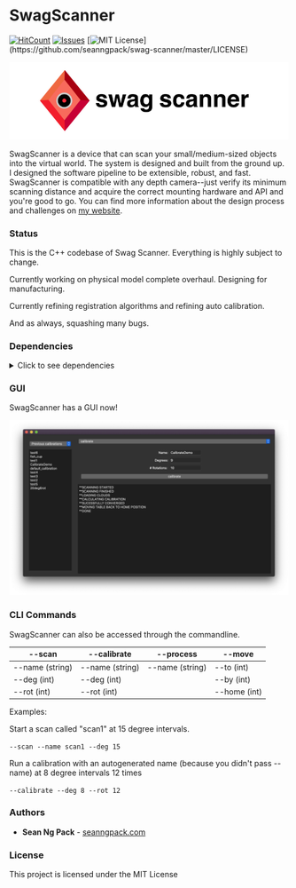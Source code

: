 # SwagScanner
[![HitCount](http://hits.dwyl.com/{seanngpack}/{swag-scanner}.svg)](http://hits.dwyl.com/{seanngpack}/{swag-scanner})
[![Issues](https://img.shields.io/github/issues-raw/tterb/PlayMusic.svg?maxAge=25000)](https://github.com/seanngpack/swag-scanner/issues)
[![MIT License](https://img.shields.io/apm/l/atomic-design-ui.svg?)](https://github.com/seanngpack/swag-scanner/master/LICENSE)  

![Test Image 1](doc/img/swaggg.png)

SwagScanner is a device that can scan your small/medium-sized objects into the virtual world. The system is designed
 and built from the ground up. I designed the software pipeline to be extensible, robust, and fast. SwagScanner is 
 compatible with any depth camera--just verify its minimum scanning distance and acquire the correct mounting hardware 
 and API and you're good to go. You can find more information about the design process and challenges
  on [my website](https://www.seanngpack.com/swagscanner/).

### Status
This is the C++ codebase of Swag Scanner. Everything is highly subject to change.

Currently working on physical model complete overhaul. Designing for manufacturing.

Currently refining registration algorithms and refining auto calibration.

And as always, squashing many bugs.

### Dependencies

<details>
  <summary>Click to see dependencies</summary>

* pcl 1.11
```
$ brew install pcl
```

Or compile from source

```
$ git clone https://github.com/PointCloudLibrary/pcl
$ cd pcl
$ mkdir build
$ cd build
$ cmake ..
$ sudo make install
```

* opencv4
```
brew install opencv
```

* librealsense
```
$ brew install librealsense
```

Or compile from source
```
$ git clone https://github.com/IntelRealSense/librealsense
$ cd librealsense
$ mkdir build
$ cd build
$ cmake ..
$ sudo make install
```

* Qt

```
$ brew install qt
```

* feeling-blue-cpp
```
$ git clone https://github.com/seanngpack/feeling-blue-cpp
$ cd feeling-blue
$ mkdir build
$ cd build
$ cmake ..
$ sudo make install
```

</details>

### GUI

SwagScanner has a GUI now!

![GUI image](doc/img/GUI.png)

### CLI Commands

SwagScanner can also be accessed through the commandline.

| --scan          | --calibrate     | --process       | --move       |
|-----------------|-----------------|-----------------|--------------|
| --name (string) | --name (string) | --name (string) | --to (int)   |
| --deg (int)     | --deg (int)     |                 | --by (int)   |
| --rot (int)     | --rot (int)     |                 | --home (int) |

Examples:

Start a scan called "scan1" at 15 degree intervals.

```--scan --name scan1 --deg 15```

Run a calibration with an autogenerated name (because you didn't pass --name) at 8 degree intervals 12 times

```--calibrate --deg 8 --rot 12```


### Authors

* **Sean Ng Pack** - [seanngpack.com](https://www.seanngpack.com)


### License

This project is licensed under the MIT License
